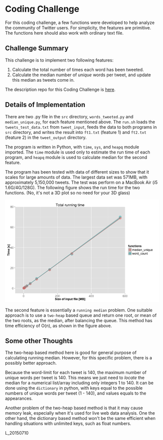 Coding Challenge
===========================================================

For this coding challenge, a few functions were developed to help analyze the community of Twitter users.  For simplicity, the features are primitive. The functions here should also work with ordinary text file.

## Challenge Summary
This challenge is to implement two following features:

1. Calculate the total number of times each word has been tweeted.
2. Calculate the median number of *unique* words per tweet, and update this median as tweets come in.

The description repo for this Coding Challenge is [here](https://github.com/InsightDataScience/cc-example).

## Details of Implementation

There are two .py file in the `src` directory, `words_tweeted.py` and `median_unique.py`, for each feature mentioned above. The `run.sh` loads the `tweets_test_data.txt` from `tweet_input`, feeds the data to both programs in `src` directory, and writes the result into `ft1.txt` (feature 1) and `ft2.txt` (feature 2) in the `tweet_output` directory.

The program is written in Python, with `time`, `sys`, and `heapq` module imported. The `time` module is used only to estimate the run time of each program, and `heapq` module is used to calculate median for the second feature.

The program has been tested with data of different sizes to show that it scales for large amounts of data. The largest data set was 571MB, with approximately 5,150,000 tweets. The test was perform on a MacBook Air (i5 1.6G/4G/128G). The following figure shows the run time for the two functions. (No, it's not a 3D plot so no need for your 3D glass)

![Example Repo Structure](plots/cc_time.png)

The second feature is essentially a `running median` problem. One suitable approach is to use a `two-heap` based queue and return one root, or mean of the two roots, as the median, after balancing the queue. This method has time efficiency of O(n), as shown in the figure above.

## Some other Thoughts

The two-heap based method here is good for general purpose of calculating running median. However, for this specific problem, there is a possibly better approach.

Because the word-limit for each tweet is 140, the maximum number of unique words per tweet is 140. This means we just need to *locate* the median for a numerical list/array including only integers 1 to 140. It can be done using the `dictionary` in python, with keys equal to the possible numbers of unique words per tweet (1 - 140), and values equals to the appearances.

Another problem of the two-heap based method is that it may cause memory leak, especially when it's used for live web data analysis. One the other hand, the dictionary based method won't be the same efficient when handling situations with unlimited keys, such as float numbers.

L_20150710
